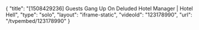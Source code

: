 {
    "title": "[1508429236] Guests Gang Up On Deluded Hotel Manager | Hotel Hell",
    "type": "solo",
    "layout": "iframe-static",
    "videoId": "123178990",
    "url": "\/tvpembed\/123178990"
}